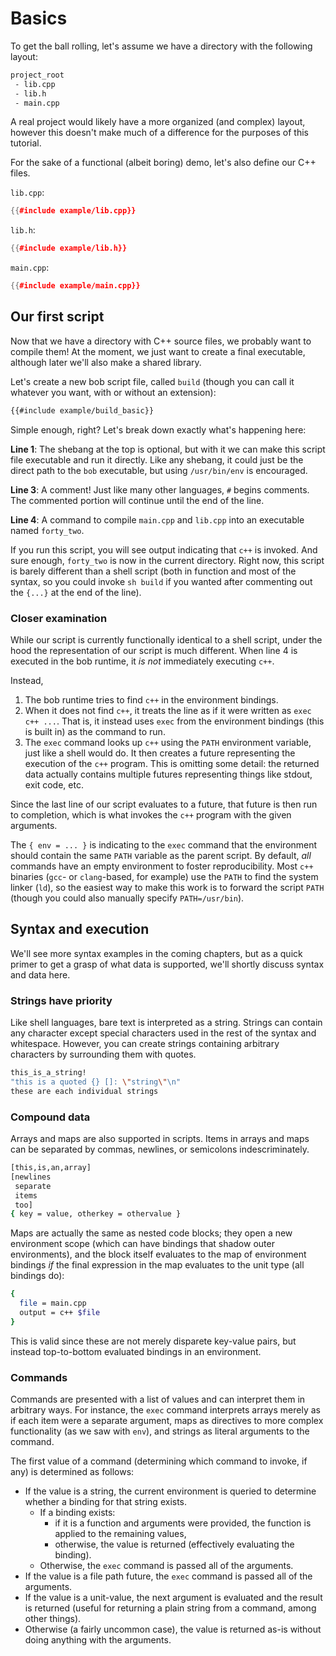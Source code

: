 # Basics

To get the ball rolling, let's assume we have a directory with the following
layout:

```sh
project_root
 - lib.cpp
 - lib.h
 - main.cpp
```

A real project would likely have a more organized (and complex) layout, however
this doesn't make much of a difference for the purposes of this tutorial.

For the sake of a functional (albeit boring) demo, let's also define our C++ files.

`lib.cpp`:
```c++
{{#include example/lib.cpp}}
```

`lib.h`:
```c++
{{#include example/lib.h}}
```

`main.cpp`:
```c++
{{#include example/main.cpp}}
```

## Our first script
Now that we have a directory with C++ source files, we probably want to compile
them! At the moment, we just want to create a final executable, although later
we'll also make a shared library.

Let's create a new bob script file, called `build` (though you can call it
whatever you want, with or without an extension):
```sh
{{#include example/build_basic}}
```

Simple enough, right? Let's break down exactly what's happening here:

__Line 1__: The shebang at the top is optional, but with it we can make this
script file executable and run it directly. Like any shebang, it could just be
the direct path to the `bob` executable, but using `/usr/bin/env` is encouraged.

__Line 3__: A comment! Just like many other languages, `#` begins comments. The
commented portion will continue until the end of the line.

__Line 4__: A command to compile `main.cpp` and `lib.cpp` into an executable
named `forty_two`.

If you run this script, you will see output indicating that `c++` is invoked.
And sure enough, `forty_two` is now in the current directory. Right now, this
script is barely different than a shell script (both in function and most of the
syntax, so you could invoke `sh build` if you wanted after commenting out the
`{...}` at the end of the line).

### Closer examination
While our script is currently functionally identical to a shell script, under
the hood the representation of our script is much different. When line 4 is
executed in the bob runtime, it *is not* immediately executing `c++`.

Instead,

1. The bob runtime tries to find `c++` in the environment bindings.
2. When it does not find `c++`, it treats the line as if it were written as
   `exec c++ ...`. That is, it instead uses `exec` from the environment bindings
   (this is built in) as the command to run.
3. The `exec` command looks up `c++` using the `PATH` environment variable, just
   like a shell would do. It then creates a future representing the execution of
   the `c++` program. This is omitting some detail: the returned data actually
   contains multiple futures representing things like stdout, exit code, etc.

Since the last line of our script evaluates to a future, that future is then run
to completion, which is what invokes the `c++` program with the given arguments.

The `{ env = ... }` is indicating to the `exec` command that the environment
should contain the same `PATH` variable as the parent script. By default, _all_
commands have an empty environment to foster reproducibility. Most `c++`
binaries (`gcc`- or `clang`-based, for example) use the `PATH` to find the
system linker (`ld`), so the easiest way to make this work is to forward the
script `PATH` (though you could also manually specify `PATH=/usr/bin`).

## Syntax and execution
We'll see more syntax examples in the coming chapters, but as a quick primer to
get a grasp of what data is supported, we'll shortly discuss syntax and data
here.

### Strings have priority
Like shell languages, bare text is interpreted as a string. Strings can contain
any character except special characters used in the rest of the syntax and
whitespace. However, you can create strings containing arbitrary characters by
surrounding them with quotes.

```sh
this_is_a_string!
"this is a quoted {} []: \"string\"\n"
these are each individual strings
```

### Compound data
Arrays and maps are also supported in scripts. Items in arrays and maps can be
separated by commas, newlines, or semicolons indescriminately.

```sh
[this,is,an,array]
[newlines
 separate
 items
 too]
{ key = value, otherkey = othervalue }
```

Maps are actually the same as nested code blocks; they open a new environment
scope (which can have bindings that shadow outer environments), and the block
itself evaluates to the map of environment bindings *if* the final expression in
the map evaluates to the unit type (all bindings do):

```sh
{
  file = main.cpp
  output = c++ $file
}
```

This is valid since these are not merely disparete key-value pairs, but instead
top-to-bottom evaluated bindings in an environment.

### Commands
Commands are presented with a list of values and can interpret them in arbitrary
ways. For instance, the `exec` command interprets arrays merely as if each item
were a separate argument, maps as directives to more complex functionality (as
we saw with `env`), and strings as literal arguments to the command.

The first value of a command (determining which command to invoke, if any) is
determined as follows:

* If the value is a string, the current environment is queried to determine
   whether a binding for that string exists.
  * If a binding exists:
    * if it is a function and arguments were provided, the function is applied to
      the remaining values,
    * otherwise, the value is returned (effectively evaluating the binding).
  * Otherwise, the `exec` command is passed all of the arguments.
* If the value is a file path future, the `exec` command is passed all of the
  arguments.
* If the value is a unit-value, the next argument is evaluated and the result is
  returned (useful for returning a plain string from a command, among other things).
* Otherwise (a fairly uncommon case), the value is returned as-is without doing anything with the
  arguments.
